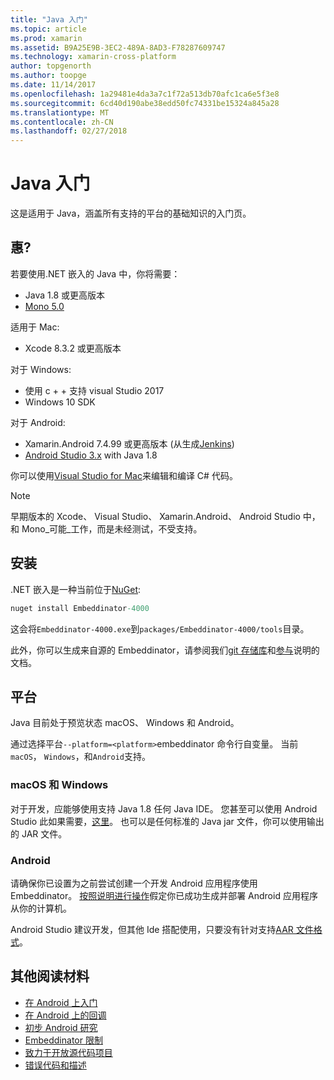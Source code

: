 ```yaml
---
title: "Java 入门"
ms.topic: article
ms.prod: xamarin
ms.assetid: B9A25E9B-3EC2-489A-8AD3-F78287609747
ms.technology: xamarin-cross-platform
author: topgenorth
ms.author: toopge
ms.date: 11/14/2017
ms.openlocfilehash: 1a29481e4da3a7c1f72a513db70afc1ca6e5f3e8
ms.sourcegitcommit: 6cd40d190abe38edd50fc74331be15324a845a28
ms.translationtype: MT
ms.contentlocale: zh-CN
ms.lasthandoff: 02/27/2018
---
```

# <a name="getting-started-with-java"></a>Java 入门


这是适用于 Java，涵盖所有支持的平台的基础知识的入门页。

## <a name="requirements"></a>惠?

若要使用.NET 嵌入的 Java 中，你将需要：

* Java 1.8 或更高版本
* [Mono 5.0](http://www.mono-project.com/download/)

适用于 Mac:
* Xcode 8.3.2 或更高版本

对于 Windows:
* 使用 c + + 支持 visual Studio 2017
* Windows 10 SDK

对于 Android:
* Xamarin.Android 7.4.99 或更高版本 (从生成[Jenkins](https://jenkins.mono-project.com/view/Xamarin.Android/job/xamarin-android/lastSuccessfulBuild/Azure/))
* [Android Studio 3.x](https://developer.android.com/studio/index.html) with Java 1.8

你可以使用[Visual Studio for Mac](https://www.visualstudio.com/vs/visual-studio-mac/)来编辑和编译 C# 代码。

> [!NOTE]
> 早期版本的 Xcode、 Visual Studio、 Xamarin.Android、 Android Studio 中，和 Mono_可能_工作，而是未经测试，不受支持。

## <a name="installation"></a>安装

.NET 嵌入是一种当前位于[NuGet](https://www.nuget.org/packages/Embeddinator-4000/):

```csharp
nuget install Embeddinator-4000
```
这会将`Embeddinator-4000.exe`到`packages/Embeddinator-4000/tools`目录。

此外，你可以生成来自源的 Embeddinator，请参阅我们[git 存储库](https://github.com/mono/Embeddinator-4000/)和[参与](https://github.com/mono/Embeddinator-4000/blob/master/docs/Contributing.md)说明的文档。

## <a name="platforms"></a>平台

Java 目前处于预览状态 macOS、 Windows 和 Android。

通过选择平台`--platform=<platform>`embeddinator 命令行自变量。 当前`macOS`， `Windows`，和`Android`支持。

### <a name="macos-and-windows"></a>macOS 和 Windows

对于开发，应能够使用支持 Java 1.8 任何 Java IDE。 您甚至可以使用 Android Studio 此如果需要，[这里](https://stackoverflow.com/questions/16626810/can-android-studio-be-used-to-run-standard-java-projects)。 也可以是任何标准的 Java jar 文件，你可以使用输出的 JAR 文件。

### <a name="android"></a>Android

请确保你已设置为之前尝试创建一个开发 Android 应用程序使用 Embeddinator。 [按照说明进行操作](~/tools/dotnet-embedding/get-started/java/android.md)假定你已成功生成并部署 Android 应用程序从你的计算机。

Android Studio 建议开发，但其他 Ide 搭配使用，只要没有针对支持[AAR 文件格式](https://developer.android.com/studio/projects/android-library.html)。

## <a name="further-reading"></a>其他阅读材料

* [在 Android 上入门](~/tools/dotnet-embedding/get-started/java/android.md)
* [在 Android 上的回调](~/tools/dotnet-embedding/android/callbacks.md)
* [初步 Android 研究](~/tools/dotnet-embedding/android/index.md)
* [Embeddinator 限制](~/tools/dotnet-embedding/limitations.md)
* [致力于开放源代码项目](https://github.com/mono/Embeddinator-4000/blob/master/docs/Contributing.md)
* [错误代码和描述](~/tools/dotnet-embedding/errors.md)
